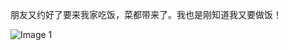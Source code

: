 朋友又约好了要来我家吃饭，菜都带来了。我也是刚知道我又要做饭！

![Image 1](https://files.e5n.cc/media_attachments/files/114/521/763/206/493/351/original/d5236f0a94e5bca0.png)
